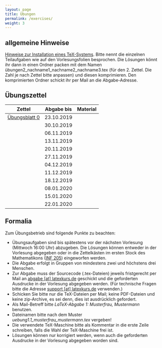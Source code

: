 ```yaml
---
layout: page
title: Übungen
permalink: /exercises/
weight: 3
---
```


## allgemeine Hinweise

[Hinweise zur Installation eines TeX-Systems](./00_texlive_installation.pdf "Installationshinweise").
Bitte nennt die einzelnen Teilaufgaben wie auf den Vorlesungsfolien besprochen. Die Lösungen könnt ihr dann in einen Ordner packen mit dem Namen übungen2_nachname1_nachname2_nachname3.tex (für den 2. Zettel. Die Zahl je nach Zettel bitte anpassen) und diesen komprimieren. Den komprimierten Ordner schickt ihr per Mail an die Abgabe-Adresse.
 

## Übungszettel

Zettel                                                           | Abgabe bis | Material
-----------------------------------------------------------------|------------|-----------------------
[Übungsblatt 0](./00_erste_schritte.pdf)                         | 23.10.2019 |
<!-- [Übungsblatt 1](./01_schriften_kodierungen.pdf)-->          | 30.10.2019 |
<!-- [Übungsblatt 2](./02_mathesatz.pdf)-->                      | 06.11.2019 |
<!-- [Übungsblatt 3](./03_tabellen.pdf)-->                       | 13.11.2019 | 
<!-- [Übungsblatt 4](./04_masseinheiten.pdf)-->                  | 20.11.2019 | 
<!-- [Übungsblatt 5](./05_abbildungen_tikz.pdf)-->               | 27.11.2019 |  
<!-- [Übungsblatt 6](./06_diagramme.pdf)-->                      | 04.12.2019 | <!-- [Messwerte](06_messwerte.dat)-->
<!-- [Übungsblatt 7](./07_umfangreiches_dokument.pdf)-->         | 11.12.2019 | <!-- [Projektdateien](07_projekt.zip)-->
<!-- [Übungsblatt 8](./08_bibliographie_mehrsprachigkeit.pdf)--> | 18.12.2019 | 
<!-- [Weihnachtsblatt](./weihnachtsblatt.pdf)-->                 | 08.01.2020 |  
<!-- [Übungsblatt 9](./09_praesentationen.pdf)-->                | 15.01.2020 |
<!-- [Übungsblatt 10](#./10_brief_lebenslauf.pdf)--> 	         | 22.01.2020 |

## Formalia

Zum Übungsbetrieb sind folgende Punkte zu beachten:

* Übungsaufgaben sind bis spätestens vor der nächsten Vorlesung (Mittwoch 16:00 Uhr) abzugeben.
  Die Lösungen können entweder in der Vorlesung abgegeben oder in die Zettelkästen im ersten Stock des Mathematikons (<a href="http://osm.org/go/0DwYyjIMU-?m=">INF 205</a>) eingeworfen werden.
* Die Abgabe erfolgt in Gruppen von mindestens zwei und höchstens drei Menschen.
* Zur Abgabe muss der Sourcecode (.tex-Dateien) jeweils fristgerecht per Mail an <a href="mailto:abgabe@latexkurs.de?subject=LaTeX-Abgabe%20:">abgabe [at] latexkurs.de</a> geschickt und die geforderten Ausdrucke in der Vorlesung abgegeben werden.
  (Für technische Fragen bitte die Adresse <a href="mailto:support@latexkurs.de"> support [at] latexkurs.de</a> verwenden.)
* Schicken Sie bitte nur die TeX-Dateien per Mail; keine PDF-Dateien und keine zip-Archive, es sei denn, dies ist ausdrücklich gefordert.
* Als Mail-Betreff bitte _LaTeX-Abgabe 1: Musterfrau, Mustermann_ benutzen.
* Dateinamen bitte nach dem Muster _uebung1.1_musterfrau_mustermann.tex_ vergeben!
* Die verwendete TeX-Maschine bitte als Kommentar in die erste Zeile schreiben, falls die Wahl der TeX-Maschine frei ist.
* Lösungen können nur korrigiert werden, wenn auch die geforderten Ausdrucke in der Vorlesung abgegeben worden sind.
				

